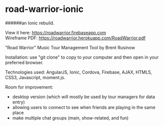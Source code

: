 # road-warrior-ionic
######an Ionic rebuild.

View it here: https://roadwarrior.firebaseapp.com  
Wireframe PDF: https://roadwarrior.herokuapp.com/RoadWarrior.pdf 

"Road Warrior" Music Tour Management Tool by Brent Rusinow

Installation: use "git clone" to copy to your computer and then open in your preferred browser.

Technologies used: AngularJS, Ionic, Cordova, Firebase, AJAX, HTML5, CSS3, Javascript, moment.js.


Room for improvement: 
* desktop version (which will mostly be used by tour managers for data entry)
* allowing users to connect to see when friends are playing in the same place
* make multiple chat groups (main, show-related, and fun)

